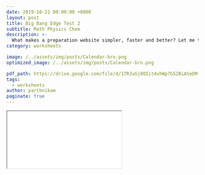```yaml
---
date: 2019-10-21 00:00:00 +0000 
layout: post
title: Big Bang Edge Test 2
subtitle: Math Physics Chem
description: >-
  What makes a preparation website simpler, faster and better? Let me tell you ...
category: worksheets

image: /../assets/img/posts/Calendar-bro.png
optimized_image: /../assets/img/posts/Calendar-bro.png

pdf_path: https://drive.google.com/file/d/1TRJuGj0OIit4xhWp7G52BiASeDM-fyWM/preview?usp=drive_link
tags:
  - worksheets
author: parthnikam
paginate: true
---
```


<iframe class="embed-pdf" src="{{ page.pdf_path }}#toolbar=0" seamless="seamless" scrolling="no" style="overflow:hidden"></iframe>
